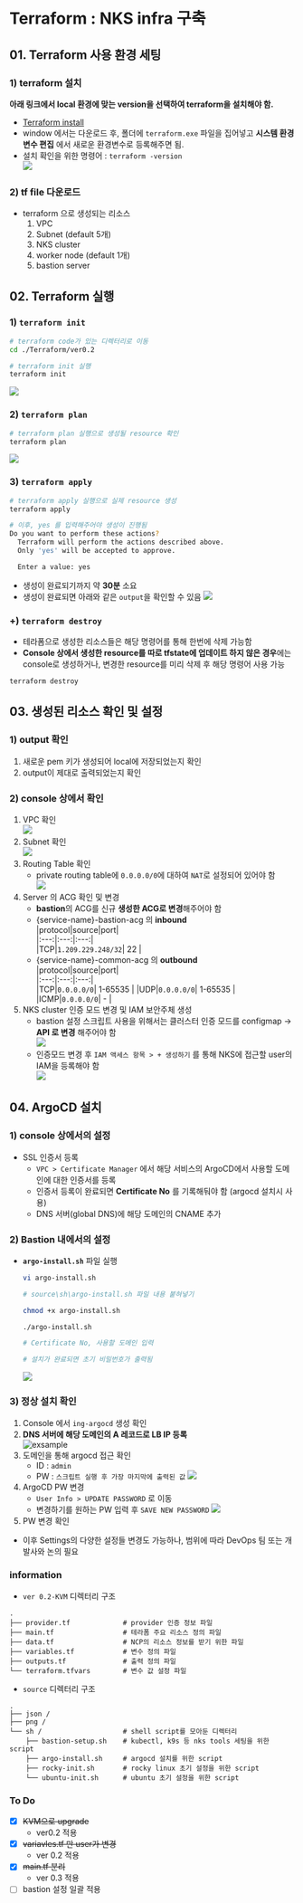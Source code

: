 # Terraform : NKS infra 구축

## 01. Terraform 사용 환경 세팅
### 1) terraform 설치
**아래 링크에서 local 환경에 맞는 version을 선택하여 terraform을 설치해야 함.**
- [Terraform install](https://developer.hashicorp.com/terraform/downloads?product_intent=terraform)
- window 에서는 다운로드 후, 폴더에 `terraform.exe` 파일을 집어넣고 **시스템 환경변수 편집** 에서 새로운 환경변수로 등록해주면 됨.
- 설치 확인을 위한 명령어 : `terraform -version`  
    ![](./source/png/terraform-install.png)   

### 2) tf file 다운로드
- terraform 으로 생성되는 리소스  
    1. VPC
    2. Subnet (default 5개)
    3. NKS cluster
    4. worker node (default 1개)
    5. bastion server

## 02. Terraform 실행
### 1) `terraform init`
```sh
# terraform code가 있는 디렉터리로 이동
cd ./Terraform/ver0.2  

# terraform init 실행
terraform init
```
![](./source/png/terraform-init.png)  

### 2) `terraform plan`
```sh
# terraform plan 실행으로 생성될 resource 확인
terraform plan
```
![](./source/png/terraform-plan.png)  
### 3) `terraform apply`
```sh
# terraform apply 실행으로 실제 resource 생성
terraform apply

# 이후, yes 를 입력해주어야 생성이 진행됨
Do you want to perform these actions?
  Terraform will perform the actions described above.
  Only 'yes' will be accepted to approve.

  Enter a value: yes
```
- 생성이 완료되기까지 약 **30분** 소요
- 생성이 완료되면 아래와 같은 `output`을 확인할 수 있음
![](./source/png/tf-apply.png)  
### +) `terraform destroy`
- 테라폼으로 생성한 리소스들은 해당 명령어를 통해 한번에 삭제 가능함
- **Console 상에서 생성한 resource를 따로 tfstate에 업데이트 하지 않은 경우**에는 console로 생성하거나, 변경한 resource를 미리 삭제 후 해당 명령어 사용 가능
```sh
terraform destroy
```

## 03. 생성된 리소스 확인 및 설정
### 1) output 확인
1. 새로운 pem 키가 생성되어 local에 저장되었는지 확인
2. output이 제대로 출력되었는지 확인
### 2) console 상에서 확인
1. VPC 확인  
    ![](./source/png/vpc-check.png)  
2. Subnet 확인  
    ![](./source/png/subnet-check.png)  
3. Routing Table 확인  
    - private routing table에  `0.0.0.0/0`에 대하여 `NAT`로 설정되어 있어야 함    
     ![](./source/png/rt-check.png)  
4. Server 의 ACG 확인 및 변경   
    - **bastion**의 ACG를 신규 **생성한 ACG로 변경**해주어야 함  
    - {service-name}-bastion-acg 의 **inbound**  
        |protocol|source|port|  
        |:---:|:---:|:---:|  
        |TCP|`1.209.229.248/32`| 22 |
    - {service-name}-common-acg 의 **outbound**  
        |protocol|source|port|  
        |:---:|:---:|:---:|  
        |TCP|`0.0.0.0/0`| 1-65535 |
        |UDP|`0.0.0.0/0`| 1-65535 |
        |ICMP|`0.0.0.0/0`| - |    
5. NKS cluster 인증 모드 변경 및 IAM 보안주체 생성  
    - bastion 설정 스크립트 사용을 위해서는 클러스터 인증 모드를 configmap → **API 로 변경** 해주어야 함  
    ![](./source/png/cluster-access-iam-change.png)  
    - 인증모드 변경 후 `IAM 액세스 항목 > + 생성하기` 를 통해 NKS에 접근할 user의 IAM을 등록해야 함  
    ![](./source/png/cluster-iam-add.png)  

## 04. ArgoCD 설치
### 1) console 상에서의 설정
- SSL 인증서 등록
    - `VPC > Certificate Manager` 에서 해당 서비스의 ArgoCD에서 사용할 도메인에 대한 인증서를 등록  
    - 인증서 등록이 완료되면 **Certificate No** 를 기록해둬야 함 (argocd 설치시 사용)  
    - DNS 서버(global DNS)에 해당 도메인의 CNAME 추가   
### 2) Bastion 내에서의 설정   
- **`argo-install.sh`** 파일 실행  
    ```sh
    vi argo-install.sh

    # source\sh\argo-install.sh 파일 내용 붙혀넣기

    chmod +x argo-install.sh

    ./argo-install.sh

    # Certificate No, 사용할 도메인 입력

    # 설치가 완료되면 초기 비밀번호가 출력됨
    ```
    ![](./source/png/argo-pw.png)
### 3) 정상 설치 확인
1. Console 에서 `ing-argocd` 생성 확인  
2. **DNS 서버에 해당 도메인의 A 레코드로 LB IP 등록**  
    ![exsample](./source/png/dns-setting.png)  
3. 도메인을 통해 argocd 접근 확인
    - ID : `admin`
    - PW : `스크립트 실행 후 가장 마지막에 출력된 값`
    ![](./source/png/argo-check.png)
4. ArgoCD PW 변경
    - `User Info > UPDATE PASSWORD` 로 이동
    - 변경하기를 원하는 PW 입력 후 `SAVE NEW PASSWORD`
    ![](./source/png/argo-ui-pw-change.png)
5. PW 변경 확인

- 이후 Settings의 다양한 설정들 변경도 가능하나, 범위에 따라 DevOps 팀 또는 개발사와 논의 필요

### information
- `ver 0.2-KVM` 디렉터리 구조
```
.
├── provider.tf             # provider 인증 정보 파일
├── main.tf                 # 테라폼 주요 리소스 정의 파일
├── data.tf                 # NCP의 리소스 정보를 받기 위한 파일
├── variables.tf            # 변수 정의 파일
├── outputs.tf              # 출력 정의 파일
└── terraform.tfvars        # 변수 값 설정 파일  
```
- `source` 디렉터리 구조
```
.
├── json /
├── png /
└── sh /                    # shell script를 모아둔 디렉터리
    ├── bastion-setup.sh    # kubectl, k9s 등 nks tools 세팅을 위한 script
    ├── argo-install.sh     # argocd 설치를 위한 script
    ├── rocky-init.sh       # rocky linux 초기 설정을 위한 script
    └── ubuntu-init.sh      # ubuntu 초기 설정을 위한 script
```

### To Do
- [x] ~~KVM으로 upgrade~~  
    - ver0.2 적용
- [x] ~~variavles.tf 만 user가 변경~~
    - ver 0.2 적용
- [x] ~~main.tf 분리~~
    - ver 0.3 적용
- [ ] bastion 설정 일괄 적용  